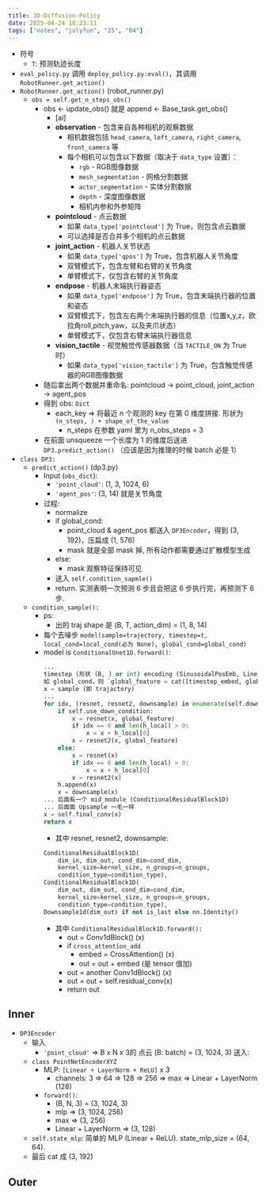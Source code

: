 ```yaml
---
title: 3D-Diffusion-Policy
date: 2025-04-24 18:23:11
tags: ["notes", "julyfun", "25", "04"]
---
```

- 符号
	- `T`: 预测轨迹长度
- `eval_policy.py` 调用 `deploy_policy.py:eval()`，其调用 `RobotRunner.get_action()`
- `RobotRunner.get_action()` (robot_runner.py)
	- `obs = self.get_n_steps_obs()`
		- obs <- update_obs() 就是 append <- Base_task.get_obs()
            - [ai]
			- **observation** - 包含来自各种相机的观察数据
			   - 相机数据包括 `head_camera`, `left_camera`, `right_camera`, `front_camera` 等
			   - 每个相机可以包含以下数据（取决于 `data_type` 设置）：
			     - `rgb` - RGB图像数据
			     - `mesh_segmentation` - 网格分割数据
			     - `actor_segmentation` - 实体分割数据
			     - `depth` - 深度图像数据
			     - 相机内参和外参矩阵
			- **pointcloud** - 点云数据
			   - 如果 `data_type['pointcloud']` 为 True，则包含点云数据
			   - 可以选择是否合并多个相机的点云数据
			- **joint_action** - 机器人关节状态
			   - 如果 `data_type['qpos']` 为 True，包含机器人关节角度
			   - 双臂模式下，包含左臂和右臂的关节角度
			   - 单臂模式下，仅包含右臂的关节角度
			- **endpose** - 机器人末端执行器姿态
			   - 如果 `data_type['endpose']` 为 True，包含末端执行器的位置和姿态
			   - 双臂模式下，包含左右两个末端执行器的信息（位置x,y,z，欧拉角roll,pitch,yaw，以及夹爪状态）
			   - 单臂模式下，仅包含右臂末端执行器信息
			- **vision_tactile** - 视觉触觉传感器数据（当 `TACTILE_ON` 为 True 时）
			   - 如果 `data_type['vision_tactile']` 为 True，包含触觉传感器的RGB图像数据
		- 随后拿出两个数据并重命名: pointcloud -> point_cloud, joint_action -> agent_pos
		- 得到 obs: `Dict`
			- each_key => 将最近 n 个观测的 key 在第 0 维度拼接. 形状为 `(n_steps, ) + shape_of_the_value`
				- n_steps 在参数 yaml 里为 n_obs_steps = 3
		- 在前面 unsqueeze 一个长度为 1 的维度后送进 `DP3.predict_action()` （应该是因为推理的时候 batch 必是 1）
- `class DP3:` 
	- `predict_action()` (dp3.py)
		- Input (`obs_dict`):
			- `'point_cloud'`: (1, 3, 1024, 6)
			- `'agent_pos'`: (3, 14) 就是关节角度
		- 过程:
			- normalize
            - if global_cond:
    			- point_cloud & agent_pos 都送入 `DP3Encoder`，得到 (3, 192)，压扁成 (1, 576)
                - mask 就是全部 mask 掉, 所有动作都需要通过扩散模型生成
            - else:
                - mask 观察特征保持可见
			- 送入 `self.condition_sapmle()`
            - return. 实测表明一次预测 6 步且会把这 6 步执行完，再预测下 6 步.
	- `condition_sample():`
		- ps:
			- 出的 traj shape 是 (B, T, action_dim) = (1, 8, 14)
        - 每个去噪步 `model(sample=trajectory, timestep=t, local_cond=local_cond(必为 None), global_cond=global_cond)`
        - model is `ConditionalUnet1D.forward()`:
            ```python
            ...
            timestep (形状 (B, ) or int) encoding (SinusoidalPosEmb, Linear, Mish, Linear)
            如 global_cond，则 `global_feature = cat([timestep_embed, global_cond], axis=-1)
            x = sample (即 trajactory)
            ...
            for idx, (resnet, resnet2, downsample) in enumerate(self.down_modules):
                if self.use_down_condition:
                    x = resnet(x, global_feature)
                    if idx == 0 and len(h_local) > 0:
                        x = x + h_local[0]
                    x = resnet2(x, global_feature)
                else:
                    x = resnet(x)
                    if idx == 0 and len(h_local) > 0:
                        x = x + h_local[0]
                    x = resnet2(x)
                h.append(x)
                x = downsample(x)
            ... 后面有一个 mid_module (ConditionalResidualBlock1D)
            ... 后面面 Upsample 一毛一样
            x = self.final_conv(x)
            return x
            ```
            - 其中 resnet, resnet2, downsample:
            ```python
            ConditionalResidualBlock1D(
                dim_in, dim_out, cond_dim=cond_dim, 
                kernel_size=kernel_size, n_groups=n_groups,
                condition_type=condition_type),
            ConditionalResidualBlock1D(
                dim_out, dim_out, cond_dim=cond_dim, 
                kernel_size=kernel_size, n_groups=n_groups,
                condition_type=condition_type),
            Downsample1d(dim_out) if not is_last else nn.Identity()
            ```
            - 其中 `ConditionalResidualBlock1D.forward():`
                - out = Conv1dBlock() (x)
                - if `cross_attention_add`
                    - embed = CrossAttention() (x)
                    - out = out + embed (是 tensor 值加)
                - out = another Conv1dBlock() (x)
                - out = out + self.residual_conv(x)
                - return out
            

## Inner

- `DP3Encoder`
	- 输入
		- `'point_cloud'` => B x N x 3的 点云 (B: batch) = (3, 1024, 3) 送入:
	- `class PointNetEncoderXYZ`
		- MLP: `[Linear + LayerNorm + ReLU]` x 3
			-  channels: 3 => 64 => 128 => 256 => max => Linear + LayerNorm (128)
		- `forward()`:
			- (B, N, 3) = (3, 1024, 3)
			- mlp => (3, 1024, 256)
			- max => (3, 256)
			- Linear + LayerNorm => (3, 128)
	 - `self.state_mlp`: 简单的 MLP (Linear + ReLU). state_mlp_size = (64, 64).
	 - 最后 cat 成 (3, 192)

## Outer
